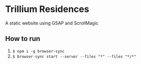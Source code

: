 # Trillium Residences
A static website using GSAP and ScrollMagic

## How to run
1. ```$ npm i -g browser-sync ```
2. ```$ browser-sync start --server --files "*" --files "*/*" ```
